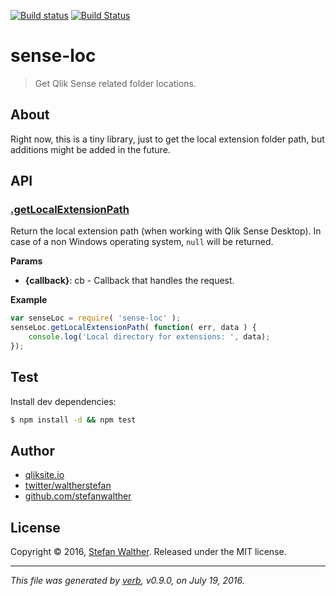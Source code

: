 [![Build status](https://ci.appveyor.com/api/projects/status/t2ol7g1g8c82ekkn/branch/master?svg=true)](https://ci.appveyor.com/project/stefanwalther/sense-loc/branch/master)
[![Build Status](https://img.shields.io/travis/Stefan%20Walther/sense-loc.svg?style=flat)](https://travis-ci.org/Stefan%20Walther/sense-loc)

# sense-loc

> Get Qlik Sense related folder locations.

## About

Right now, this is a tiny library, just to get the local extension folder path, but additions might be added in the future.

## API

### [.getLocalExtensionPath](lib/index.js#L28)
Return the local extension path (when working with Qlik Sense Desktop). In case of a non Windows operating system, `null` will be returned.

**Params**

* **{callback}**: cb - Callback that handles the request.    

**Example**

```js
var senseLoc = require( 'sense-loc' );
senseLoc.getLocalExtensionPath( function( err, data ) {
	console.log('Local directory for extensions: ', data);
});
```

## Test
Install dev dependencies:

```sh
$ npm install -d && npm test
```

## Author

* [qliksite.io](http://qliksite.io)
* [twitter/waltherstefan](http://twitter.com/waltherstefan)
* [github.com/stefanwalther](http://github.com/stefanwalther)

## License

Copyright © 2016, [Stefan Walther](http://qliksite.io).
Released under the MIT license.

***

_This file was generated by [verb](https://github.com/verbose/verb), v0.9.0, on July 19, 2016._

